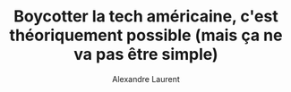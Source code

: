 ---
layout: post
title: "Boycotter la tech américaine, c'est théoriquement possible (mais ça ne va pas être simple)"
link: https://next.ink/173798/boycotter-la-tech-americaine-cest-theoriquement-possible-mais-ca-ne-va-pas-etre-simple/
author: "Alexandre Laurent"
published_date: "07/03/2025"
description: "De réseaux sociaux en émissions de radio, de plus en plus de voix s'élèvent pour appeler à un effort de réduction de la présence des technologies américaines dans notre quotidien. Mais est-ce seulement possible ? Et si oui, dans quelle mesure ? J'ai (virtuellement) tenté l'exercice, et il n'a rien d'une sinécure."
language: "fr_FR"
categories: "Liens"
tags: "consommation gafam numérique"
og-tags: "consommation gafam numérique"
permalink: /:categories/:year/:month/:day/:title/
---